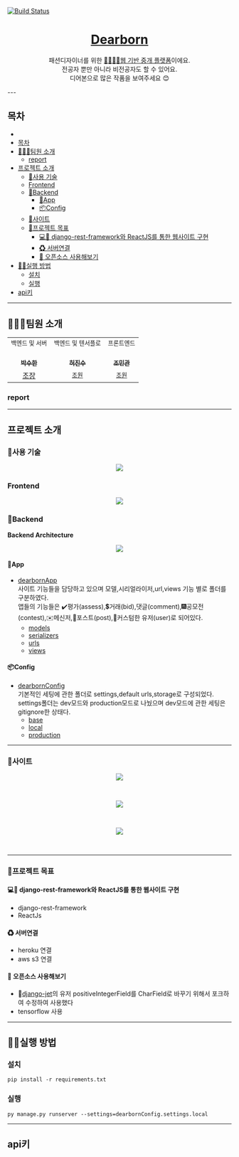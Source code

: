 <p align='middle'>

[![Build Status](https://travis-ci.org/VIXXPARK/dearborn.svg?branch=master)](https://travis-ci.org/VIXXPARK/dearborn)
<h1 align='middle'><a href='https://dearborn.herokuapp.com'>Dearborn</a></h1>
<p align='middle'>
패션디자이너를 위한 <u>🙆‍♂️🙅‍♀️웹 기반 중개 플랫폼</u>이에요.<br>
 전공자 뿐만 아니라 비전공자도 할 수 있어요.<br>
디어본으로 많은 작품을 보여주세요 😊
</p>
---

## 목차

- [</p>](#p)
- [목차](#목차)
- [👨‍👨‍👧팀원 소개](#팀원-소개)
  - [report](#report)
- [프로젝트 소개](#프로젝트-소개)
  - [:wrench:사용 기술](#wrench사용-기술)
  - [Frontend](#frontend)
  - [:file_folder:Backend](#file_folderbackend)
    - [:iphone:App](#iphoneapp)
    - [:package:Config](#packageconfig)
  - [:minidisc:사이트](#minidisc사이트)
  - [📌프로젝트 목표](#프로젝트-목표)
    - [💻🤳 django-rest-framework와 ReactJS를 통한 웹사이트 구현](#-django-rest-framework와-reactjs를-통한-웹사이트-구현)
    - [♻ 서버연결](#-서버연결)
    - [💪 오픈소스 사용해보기](#-오픈소스-사용해보기)
- [👨‍💻실행 방법](#실행-방법)
  - [설치](#설치)
  - [실행](#실행)
- [api키](#api키)

---

## 👨‍👨‍👧팀원 소개

<table>
  <tr>
  <td align="center">
  <sub>
    백엔드 및 서버
  </sub>
  </td>
  <td align="center">
  <sub>
    백엔드 및 텐서플로
  </sub>
  </td>
  <td align="center">
  <sub>
    프론트엔드
  </sub>
  </td>
  </tr>
  <tr>
    <td align="center"><a href="https://github.com/VIXXPARK"><br /><sub><b>박수한</b></sub></a><br /></td>
    <td align="center"><a href="https://github.com/HJinS"><br /><sub><b>허진수</b></sub></a><br /></td>
    <td align="center"><a href="https://github.com/Pazbear"><br /><sub><b>조민관</b></sub></a><br /></td>
  </tr>
    <tr>
  <td align="center">
    <a href="">조장</a></sub>
  </td>
  <td align="center">
    <sub>
    <a href="">조원</a>
    </sub>
  </td>
  <td align="center">
    <sub>
    <a href="">조원</a></sub>
  </td>
  </tr>
</table>

### report


---

## 프로젝트 소개

### :wrench:사용 기술

> 

<p align='middle'><a href='' align='middle'><img src='./img/dev.png' /></a></p>


### Frontend

<p align='middle'><a href='' align='middle'><img src='./img/frontend.png' /></a></p>

### :file_folder:Backend
<strong>Backend Architecture</strong></br>
<p align='middle'><a href='' align='middle'><img src='./img/backend structure.png' /></a></p>

#### :iphone:App
- <a href="./backend/dearbornApp">dearbornApp</a></br>
  사이트 기능들을 담당하고 있으며 모델,시리얼라이저,url,views 기능 별로 폴더를 구분하였다.</br>
  앱들의 기능들은 :heavy_check_mark:평가(assess),:heavy_dollar_sign:거래(bid),댓글(comment),:fireworks:공모전(contest),:envelope:메신저,:scroll:포스트(post),:bust_in_silhouette:커스텀한 유저(user)로 되어있다.</br>
  - <a href="./backend/dearbornApp/models">models</a></br>
  - <a href="./backend/dearbornApp/serializers">serializers</a></br>
  - <a href="./backend/dearbornApp/urls">urls</a></br>
  - <a href="./backend/dearbornApp/views">views</a></br>

#### :package:Config
- <a href="./backend/dearbornConfig">dearbornConfig</a></br>
  기본적인 세팅에 관한 폴더로 settings,default urls,storage로 구성되었다.</br>
  settings폴더는 dev모드와 production모드로 나눴으며 dev모드에 관한 세팅은 gitignore한 상태다. </br>
  - <a href="./backend/dearbornConfig/settings">base</a></br>
  - <a href="./backend/dearbornConfig/settings">local</a></br>
  - <a href="./backend/dearbornConfig/settings">production</a></br>

---

### :minidisc:사이트 

<p align='middle'><a href='' align='middle'><img src='./img/site1.png' /></a></p>
</br> 
<p align='middle'><a href='' align='middle'><img src='./img/site2.png' /></a></p> 
</br>
<p align='middle'><a href='' align='middle'><img src='./img/site3.png' /></a></p> 
</br>

---
### 📌프로젝트 목표

#### 💻🤳 django-rest-framework와 ReactJS를 통한 웹사이트 구현

- django-rest-framework 
- ReactJs

#### ♻ 서버연결 

- heroku 연결
- aws s3 연결

#### 💪 오픈소스 사용해보기

- :rocket:<a href="https://github.com/VIXXPARK/django-jet">django-jet</a>의 유저 positiveIntegerField를 CharField로 바꾸기 위해서 포크하여 수정하여 사용했다
- tensorflow 사용

---

## 👨‍💻실행 방법

>   
> 

### 설치

```shell
pip install -r requirements.txt
```

### 실행

```shell
py manage.py runserver --settings=dearbornConfig.settings.local
```

---

## api키

